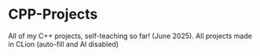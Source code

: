 # CPP-Projects
All of my C++ projects, self-teaching so far! (June 2025). All projects made in CLion (auto-fill and AI disabled)
